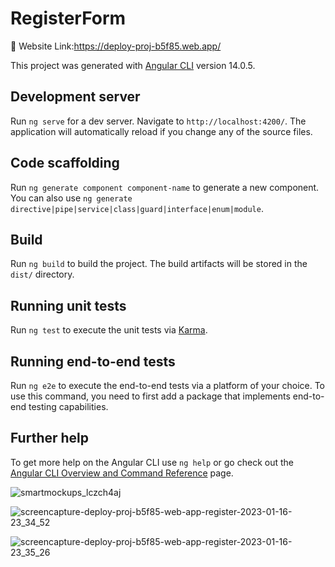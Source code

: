 # RegisterForm
📌 Website Link:https://deploy-proj-b5f85.web.app/

This project was generated with [Angular CLI](https://github.com/angular/angular-cli) version 14.0.5.

## Development server

Run `ng serve` for a dev server. Navigate to `http://localhost:4200/`. The application will automatically reload if you change any of the source files.

## Code scaffolding

Run `ng generate component component-name` to generate a new component. You can also use `ng generate directive|pipe|service|class|guard|interface|enum|module`.

## Build

Run `ng build` to build the project. The build artifacts will be stored in the `dist/` directory.

## Running unit tests

Run `ng test` to execute the unit tests via [Karma](https://karma-runner.github.io).

## Running end-to-end tests

Run `ng e2e` to execute the end-to-end tests via a platform of your choice. To use this command, you need to first add a package that implements end-to-end testing capabilities.

## Further help

To get more help on the Angular CLI use `ng help` or go check out the [Angular CLI Overview and Command Reference](https://angular.io/cli) page.

![smartmockups_lczch4aj](https://user-images.githubusercontent.com/91687711/217922856-aad26e9d-6c95-41f8-9956-50ef36fc0fd7.png)

![screencapture-deploy-proj-b5f85-web-app-register-2023-01-16-23_34_52](https://user-images.githubusercontent.com/91687711/217922976-5f4d1243-4201-4904-8573-f93bb98df803.png)

![screencapture-deploy-proj-b5f85-web-app-register-2023-01-16-23_35_26](https://user-images.githubusercontent.com/91687711/217923264-cd4594ed-67ad-452c-861d-f4606a77c84c.png)


